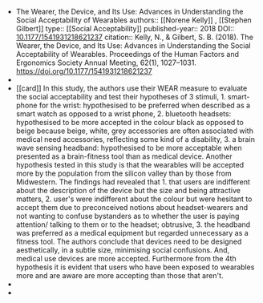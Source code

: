 - The Wearer, the Device, and Its Use: Advances in Understanding the Social Acceptability of Wearables
  authors::  [[Norene Kelly]] , [[Stephen Gilbert]]
  type:: [[Social Acceptability]] 
  published-year:: 2018
  DOI:: [10.1177/1541931218621237](https://doi.org/10.1177/1541931218621237) 
  citation:: Kelly, N., & Gilbert, S. B. (2018). The Wearer, the Device, and Its Use: Advances in Understanding the Social Acceptability of Wearables. Proceedings of the Human Factors and Ergonomics Society Annual Meeting, 62(1), 1027–1031. https://doi.org/10.1177/1541931218621237
-
- [[card]] In this study, the authors use their WEAR measure to evaluate the social acceptability and test their hypotheses of 3 stimuli, 1. smart-phone for the wrist: hypothesised to be preferred when described as a smart watch as opposed to a wrist phone, 2. bluetooth headsets: hypothesised to be more accepted in the colour black as opposed to beige because beige, white, grey accessories are often associated with medical need accessories, reflecting some kind of a disability, 3. a brain wave sensing headband: hypothesised to be more acceptable when presented as a brain-fitness tool than as medical device. Another hypothesis tested in this study is that the wearables will be accepted more by the population from the silicon valley than by those from Midwestern.
  The findings had revealed that 1. that users are indifferent about the description of the device but the size and being attractive matters, 2. user's were indifferent about the colour but were hesitant to accept them due to preconceived notions about headset-wearers and not wanting to confuse bystanders as to whether the user is paying attention/ talking to them or to the headset; obtrusive, 3. the headband was preferred as a medical equipment but regarded unnecessary as a fitness tool. The authors conclude that devices need to be designed aesthetically, in a subtle size, minimising social confusions. And, medical use devices are more accepted. Furthermore from the 4th hypothesis it is evident that users who have been exposed to wearables more and are aware are more accepting than those that aren't.
-
-